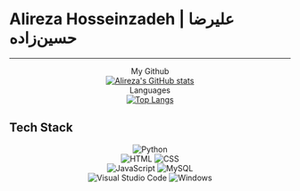 # Alireza Hosseinzadeh | علیرضا حسین‌زاده

<hr>

<div align="center">My Github</div>

<div align="center">
  <a href="https://github.com/alirezaturkoglan">
    <img src="https://github-readme-stats.vercel.app/api?username=alirezaturkoglan&hide=contribs,issues&show_icons=true&theme=radical" alt="Alireza's GitHub stats">
  </a>
</div>

<div align="center">Languages</div>

<div align="center">
  <a href="https://github.com/alirezaturkoglan">
    <img src="https://github-readme-stats.vercel.app/api/top-langs/?username=alirezaturkoglan&layout=compact&theme=radical" alt="Top Langs">
  </a>
</div>

## Tech Stack

<div align="center">
  <img src="https://img.shields.io/badge/Python-black?style=for-the-badge&logo=python" alt="Python">
  <br>
  <img src="https://img.shields.io/badge/HTML-black?style=for-the-badge&logo=html5" alt="HTML">
  <img src="https://img.shields.io/badge/CSS-black?style=for-the-badge&logo=css3&logoColor=1572b6" alt="CSS">
  <br>
  <img src="https://img.shields.io/badge/JavaScript-black?style=for-the-badge&logo=javascript" alt="JavaScript">
  <img src="https://img.shields.io/badge/MySQL-black?style=for-the-badge&logo=mysql" alt="MySQL">
  <br>
  <img src="https://img.shields.io/badge/Visual_Studio_Code-black?style=for-the-badge&logo=visual-studio-code&logoColor=007acc" alt="Visual Studio Code">
  <img src="https://img.shields.io/badge/Windows-black?style=for-the-badge&logo=windows&logoColor=0078d6" alt="Windows">
</div>
